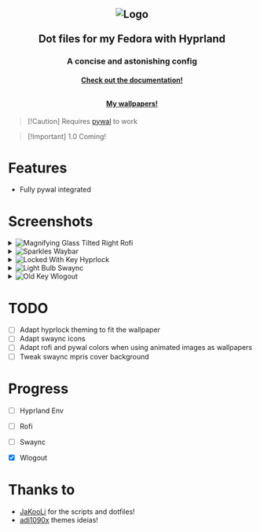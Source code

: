<h2 align="center">
  <img src="https://raw.githubusercontent.com/zDyanTB/HyprNova/master/src/nova-banner.png" alt="Logo"/><br><br>
  Dot files for my Fedora with Hyprland
</h2>

<h3 align="center">
  A concise and astonishing config
</h3>

<h4 align="center">
  <a href="https://github.com/zDyanTB/HyprNova/blob/master/documentation.md">Check out the documentation!</a><br><br>
  
  <a href="https://github.com/zDyanTB/aesthic-wallpapers">My wallpapers!</a>
  </h4>

>   [!Caution]
>   Requires [pywal](https://github.com/dylanaraps/pywal) to work

>   [!Important]
>   1.0 Coming!

# Features
- Fully pywal integrated

# Screenshots
<details>
<summary>
  <img src="https://raw.githubusercontent.com/Tarikul-Islam-Anik/Telegram-Animated-Emojis/main/Objects/Magnifying%20Glass%20Tilted%20Right.webp" alt="Magnifying Glass Tilted Right" width="32" height="32" />
  Rofi
</summary>

<h4 align="center"> Menu </h4>

![Space-menu](src/rofi/space-menu.png)
![Flower-menu](src/rofi/flower-menu.png)  
![Eye-menu](src/rofi/eye-menu.png)

<h4 align="center"> Waybar Layouts </h4>

![Space-layout](src/rofi/space-layout.png)

<h4 align="center"> Wallpaper Selector </h4>

![Wallpapers](src/rofi/wallpaper-select.png)

</details>

<details>
<summary> 
  <img src="https://raw.githubusercontent.com/Tarikul-Islam-Anik/Telegram-Animated-Emojis/main/Activity/Sparkles.webp" alt="Sparkles" width="32" height="32" />
  Waybar
</summary>

![Castle-shot](src/waybar/shot-castle.png)
![Castle-bar](src/waybar/bar-castle.png)

![Space-shot](src/waybar/shot-space.png)
![Space-bar](src/waybar/bar-space.png)

![Flower-shot](src/waybar/shot-flower.png)
![Flower-bar](src/waybar/bar-flower.png)

</details>


<details>
<summary>
  <img src="https://raw.githubusercontent.com/Tarikul-Islam-Anik/Telegram-Animated-Emojis/main/Objects/Locked%20With%20Key.webp" alt="Locked With Key" width="32" height="32" />
  Hyprlock
</summary>

![Girl](src/hyprlock/girl.png)
![Seahorse](src/hyprlock/seahorse.png)
![Space](src/hyprlock/space.png)

</details>

<details>
  
<summary>
  <img src="https://raw.githubusercontent.com/Tarikul-Islam-Anik/Telegram-Animated-Emojis/main/Objects/Light%20Bulb.webp" alt="Light Bulb" width="32" height="32" />
  Swaync
</summary>

![Green](src/swaync/green.png)
![Yellow](src/swaync/yellow.png)
![Purple](src/swaync/purple.png)

</details>

<details>
<summary>
  <img src="https://raw.githubusercontent.com/Tarikul-Islam-Anik/Telegram-Animated-Emojis/main/Objects/Old%20Key.webp" alt="Old Key" width="32" height="32" />
  Wlogout
</summary>
  
![green](src/wlogout/green.png)
![green-hover](src/wlogout/green-hover.png)
![blue](src/wlogout/blue.png)
![blue](src/wlogout/blue-hover.png)

</details>

# TODO

- [ ] Adapt hyprlock theming to fit the wallpaper
- [ ] Adapt swaync icons
- [ ] Adapt rofi and pywal colors when using animated images as wallpapers
- [ ] Tweak swaync mpris cover background

# Progress
- [ ] Hyprland Env
- [ ] Rofi
- [ ] Swaync
- [x] Wlogout


# Thanks to
 - [JaKooLi](https://github.com/JaKooLit) for the scripts and dotfiles!
 - [adi1090x](https://github.com/adi1090x/rofi) themes ideias!
